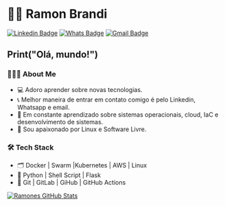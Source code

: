 
# :man_technologist: Ramon Brandi



[![Linkedin Badge](https://img.shields.io/badge/-LinkedIn-blue?style=flat-square&logo=Linkedin&logoColor=white&link=https://www.linkedin.com/in/ramonbrandi/)](https://www.linkedin.com/in/ramonbrandi/)
[![Whats Badge](https://img.shields.io/badge/-Whatsapp-green?style=flat-square&logo=Whatsapp&logoColor=white&link=https://api.whatsapp.com/send?phone=5535992029625)](https://api.whatsapp.com/send?phone=5535992029625)
[![Gmail Badge](https://img.shields.io/badge/-Gmail-c14438?style=flat-square&logo=Gmail&logoColor=white&link=mailto:ramonbrand@gmail.com)](mailto:ramonbrand@gmail.com)


<h2>Print("Olá, mundo!")</h2>

<h3> 👨🏻‍💻 About Me </h3>

- 💻 Adoro aprender sobre novas tecnologias.
- 📞 Melhor maneira de entrar em contato comigo é pelo Linkedin, Whatsapp e email.
- 🌱 Em constante aprendizado sobre sistemas operacionais, cloud, IaC e desenvolvimento de sistemas.
- 🐧 Sou apaixonado por Linux e Software Livre.

<h3>🛠 Tech Stack</h3>

- 🗂 Docker | Swarm |Kubernetes | AWS | Linux
- 💽 Python | Shell Script | Flask
- 🔧 Git | GitLab | GiHub | GitHub Actions


[![Ramones GitHub Stats](https://github-readme-stats.vercel.app/api?username=RamonBrandi&show_icons=true)](https://github.com/RamonBrandi)

